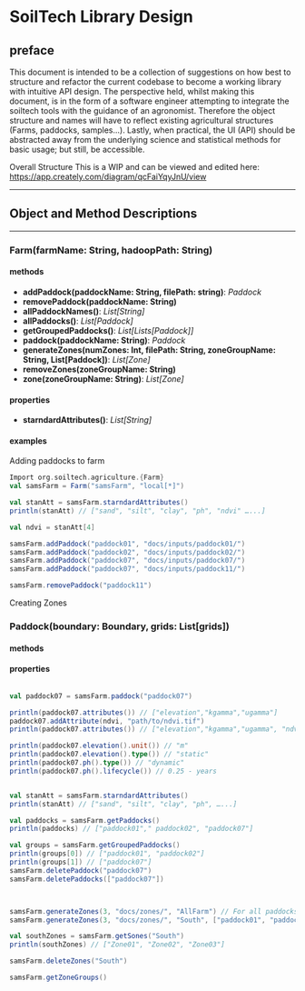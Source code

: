# SoilTech Library Design

## preface

This document is intended to be a collection of suggestions on how best to structure and refactor the current codebase to become a working library with intuitive API design. The perspective held, whilst making this document, is in the form of a software engineer attempting to integrate the soiltech tools with the guidance of an agronomist. Therefore the object structure and names will have to reflect existing agricultural structures (Farms, paddocks, samples...). Lastly, when practical, the UI (API) should be abstracted away from the underlying science and statistical methods for basic usage; but still, be accessible.

Overall Structure
This is a WIP and can be viewed and edited here: https://app.creately.com/diagram/qcFaiYqyJnU/view

---

## Object and Method Descriptions

---

### Farm(farmName: String, hadoopPath: String)

#### methods

- **addPaddock(paddockName: String, filePath: string)**: *Paddock*
- **removePaddock(paddockName: String)**
- **allPaddockNames()**: *List[String]*
- **allPaddocks()**: *List[Paddock]*
- **getGroupedPaddocks()**: *List[Lists[Paddock]]*
- **paddock(paddockName: String)**: *Paddock*
- **generateZones(numZones: Int, filePath: String, zoneGroupName: String, List[Paddock])**: *List[Zone]*
- **removeZones(zoneGroupName: String)**
- **zone(zoneGroupName: String)**: *List[Zone]*

#### properties

- **starndardAttributes()**: *List[String]*

#### examples

Adding paddocks to farm

```scala
Import org.soiltech.agriculture.{Farm}
val samsFarm = Farm("samsFarm", "local[*]")

val stanAtt = samsFarm.starndardAttributes()
println(stanAtt) // ["sand", "silt", "clay", "ph", "ndvi" …...]

val ndvi = stanAtt[4]

samsFarm.addPaddock("paddock01", "docs/inputs/paddock01/")
samsFarm.addPaddock("paddock02", "docs/inputs/paddock02/")
samsFarm.addPaddock("paddock07", "docs/inputs/paddock07/")
samsFarm.addPaddock("paddock07", "docs/inputs/paddock11/")

samsFarm.removePaddock("paddock11")

```

Creating Zones




### Paddock(boundary: Boundary, grids: List[grids])


#### methods


#### properties

```scala

val paddock07 = samsFarm.paddock("paddock07")

println(paddock07.attributes()) // ["elevation","kgamma","ugamma"]
paddock07.addAttribute(ndvi, "path/to/ndvi.tif")
println(paddock07.attributes()) // ["elevation","kgamma","ugamma", "ndvi"]

println(paddock07.elevation().unit()) // "m"
println(paddock07.elevation().type()) // "static"
println(paddock07.ph().type()) // "dynamic"
println(paddock07.ph().lifecycle()) // 0.25 - years


val stanAtt = samsFarm.starndardAttributes()
println(stanAtt) // ["sand", "silt", "clay", "ph", …...]

val paddocks = samsFarm.getPaddocks()
println(paddocks) // ["paddock01"," paddock02", "paddock07"]

val groups = samsFarm.getGroupedPaddocks()
println(groups[0]) // ["paddock01", "paddock02"]
println(groups[1]) // ["paddock07"]
samsFarm.deletePaddock("paddock07")
samsFarm.deletePaddocks(["paddock07"])



samsFarm.generateZones(3, "docs/zones/", "AllFarm") // For all paddocks
samsFarm.generateZones(3, "docs/zones/", "South", ["paddock01", "paddock02"]) // for only these two paddocks

val southZones = samsFarm.getSones("South")
println(southZones) // ["Zone01", "Zone02", "Zone03"]

samsFarm.deleteZones("South")

samsFarm.getZoneGroups()
```
